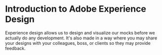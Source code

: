 # Introduction to Adobe Experience Design

Experience design allows us to design and visualize our mocks before we actually do any development. It's also made in a way where you may share your designs with your colleagues, boss, or clients so they may provide feedback.